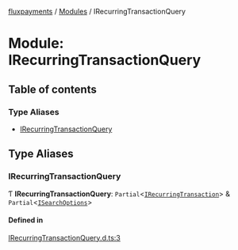 [fluxpayments](../README.md) / [Modules](../modules.md) / IRecurringTransactionQuery

# Module: IRecurringTransactionQuery

## Table of contents

### Type Aliases

- [IRecurringTransactionQuery](IRecurringTransactionQuery.md#irecurringtransactionquery)

## Type Aliases

### IRecurringTransactionQuery

Ƭ **IRecurringTransactionQuery**: `Partial`\<[`IRecurringTransaction`](../interfaces/IRecurringTransaction.IRecurringTransaction.md)\> & `Partial`\<[`ISearchOptions`](../interfaces/ISearchOptions.ISearchOptions.md)\>

#### Defined in

[IRecurringTransactionQuery.d.ts:3](https://github.com/fluxpayments1/fluxpayments_api_ts/blob/01e4c870861eb72481e7012f506ea84f3680b290/src/types/flux_types/IRecurringTransactionQuery.d.ts#L3)
